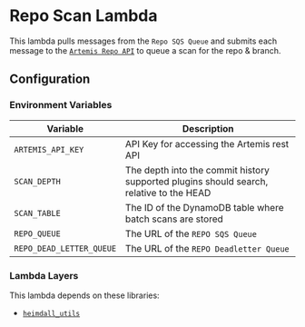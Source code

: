 # Repo Scan Lambda

This lambda pulls messages from the `Repo SQS Queue` and submits each message to the [`Artemis Repo API`](../../../backend/lambdas/api/repo/) to queue a scan for the repo & branch.

## Configuration

### Environment Variables

| Variable                 | Description                                                                             |
| ------------------------ | --------------------------------------------------------------------------------------- |
| `ARTEMIS_API_KEY`        | API Key for accessing the Artemis rest API                                              |
| `SCAN_DEPTH`             | The depth into the commit history supported plugins should search, relative to the HEAD |
| `SCAN_TABLE`             | The ID of the DynamoDB table where batch scans are stored                               |
| `REPO_QUEUE`             | The URL of the `REPO SQS Queue`                                                         |
| `REPO_DEAD_LETTER_QUEUE` | The URL of the `REPO Deadletter Queue`                                                  |

### Lambda Layers

This lambda depends on these libraries:

-   [`heimdall_utils`](../layers/heimdall_utils/)
